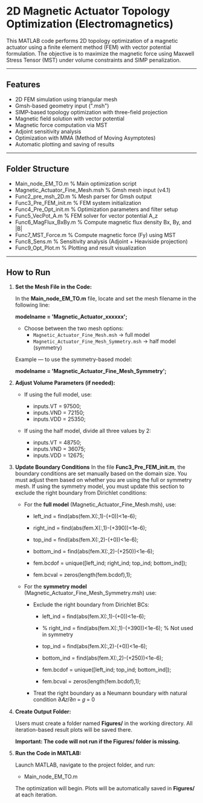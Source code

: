# 2D Magnetic Actuator Topology Optimization (Electromagnetics)

This MATLAB code performs 2D topology optimization of a magnetic actuator using a finite element method (FEM) with vector potential formulation. The objective is to maximize the magnetic force using Maxwell Stress Tensor (MST) under volume constraints and SIMP penalization.

---

## Features

- 2D FEM simulation using triangular mesh
- Gmsh-based geometry input (".msh")
- SIMP-based topology optimization with three-field projection
- Magnetic field solution with vector potential 
- Magnetic force computation via MST
- Adjoint sensitivity analysis
- Optimization with MMA (Method of Moving Asymptotes)
- Automatic plotting and saving of results

---

## Folder Structure

- Main_node_EM_TO.m                  % Main optimization script
- Magnetic_Actuator_Fine_Mesh.msh    % Gmsh mesh input (v4.1)
- Func2_pre_msh_2D.m                 % Mesh parser for Gmsh output
- Func3_Pre_FEM_init.m               % FEM system initialization
- Func4_Pre_Opt_init.m               % Optimization parameters and filter setup
- Func5_VecPot_A.m                   % FEM solver for vector potential A_z
- Func6_MagFlux_BxBy.m               % Compute magnetic flux density Bx, By, and |B|
- Func7_MST_Force.m                  % Compute magnetic force (Fy) using MST
- Func8_Sens.m                       % Sensitivity analysis (Adjoint + Heaviside projection)
- Func9_Opt_Plot.m                   % Plotting and result visualization


---

## How to Run

1. **Set the Mesh File in the Code:**

    In the **Main_node_EM_TO.m** file, locate and set the mesh filename in the following line:
    
    **modelname = 'Magnetic_Actuator_xxxxxx';**
    
    - Choose between the two mesh options:
        - `Magnetic_Actuator_Fine_Mesh.msh`           → full model
        - `Magnetic_Actuator_Fine_Mesh_Symmetry.msh`  → half model (symmetry)
    
    Example — to use the symmetry-based model:
    
    **modelname = 'Magnetic_Actuator_Fine_Mesh_Symmetry';**

2. **Adjust Volume Parameters (if needed):**

    - If using the full model, use:
      - inputs.VT  = 97500;
      - inputs.VND = 72150;
      - inputs.VDD = 25350;
    
    - If using the half model, divide all three values by 2:
      - inputs.VT  = 48750;
      - inputs.VND = 36075;
      - inputs.VDD = 12675;
     
3. **Update Boundary Conditions**
In the file **Func3_Pre_FEM_init.m**, the boundary conditions are set manually based on the domain size. You must adjust them based on whether you are using the full or symmetry mesh. If using the symmetry model, you must update this section to exclude the right boundary from Dirichlet conditions:

    - For the **full model** (Magnetic_Actuator_Fine_Mesh.msh), use:
      - left_ind    = find(abs(fem.X(:,1)-(+0))<1e-6);
      - right_ind   = find(abs(fem.X(:,1)-(+390))<1e-6);
      - top_ind     = find(abs(fem.X(:,2)-(+0))<1e-6);
      - bottom_ind  = find(abs(fem.X(:,2)-(+250))<1e-6);
      
      - fem.bcdof   = unique([left_ind; right_ind; top_ind; bottom_ind]);
      - fem.bcval   = zeros(length(fem.bcdof),1);

    - For the **symmetry model** (Magnetic_Actuator_Fine_Mesh_Symmetry.msh) use:
      - Exclude the right boundary from Dirichlet BCs:
          - left_ind    = find(abs(fem.X(:,1)-(+0))<1e-6);
          - % right_ind   = find(abs(fem.X(:,1)-(+390))<1e-6); % Not used in symmetry
          - top_ind     = find(abs(fem.X(:,2)-(+0))<1e-6);
          - bottom_ind  = find(abs(fem.X(:,2)-(+250))<1e-6);
          
          - fem.bcdof   = unique([left_ind; top_ind; bottom_ind]);
          - fem.bcval   = zeros(length(fem.bcdof),1);

      - Treat the right boundary as a Neumann boundary with natural condition ∂𝐴𝑧/∂𝑛 = 𝑔 = 0

4. **Create Output Folder:**

    Users must create a folder named **Figures/** in the working directory.
    All iteration-based result plots will be saved there.
    
    **Important: The code will not run if the Figures/ folder is missing.**

5. **Run the Code in MATLAB:**

    Launch MATLAB, navigate to the project folder, and run:
    
    - Main_node_EM_TO.m
    
    The optimization will begin. Plots will be automatically saved in **Figures/** at each iteration.
